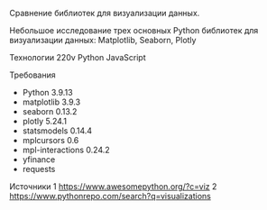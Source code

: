 Сравнение библиотек для визуализации данных.

Небольшое исследование трех основных Python библиотек для визуализации данных: Matplotlib, Seaborn, Plotly

Технологии
    220v
    Python
    JavaScript

Требования
- Python 3.9.13
- matplotlib 3.9.3
- seaborn 0.13.2
- plotly 5.24.1
- statsmodels 0.14.4
- mplcursors 0.6
- mpl-interactions 0.24.2
- yfinance
- requests

Источники 
1 https://www.awesomepython.org/?c=viz 
2 https://www.pythonrepo.com/search?q=visualizations
